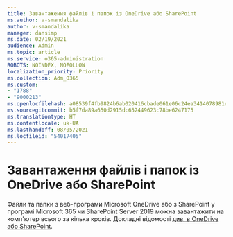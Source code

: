 ```yaml
---
title: Завантаження файлів і папок із OneDrive або SharePoint
ms.author: v-smandalika
author: v-smandalika
manager: dansimp
ms.date: 02/19/2021
audience: Admin
ms.topic: article
ms.service: o365-administration
ROBOTS: NOINDEX, NOFOLLOW
localization_priority: Priority
ms.collection: Adm_O365
ms.custom:
- "1788"
- "9000213"
ms.openlocfilehash: a08539f4fb9824b6ab020416cbade061e06c24ea3414078981e39c2c10f4beee
ms.sourcegitcommit: b5f7da89a650d2915dc652449623c78be6247175
ms.translationtype: HT
ms.contentlocale: uk-UA
ms.lasthandoff: 08/05/2021
ms.locfileid: "54017405"
---
```

# <a name="download-files-and-folders-from-onedrive-or-sharepoint"></a>Завантаження файлів і папок із OneDrive або SharePoint

Файли та папки з веб-програми Microsoft OneDrive або з SharePoint у програмі Microsoft 365 чи SharePoint Server 2019 можна завантажити на комп'ютер всього за кілька кроків. Докладні відомості [див. в OneDrive або SharePoint](https://support.microsoft.com/office/download-files-and-folders-from-onedrive-or-sharepoint-5c7397b7-19c7-4893-84fe-d02e8fa5df05).
